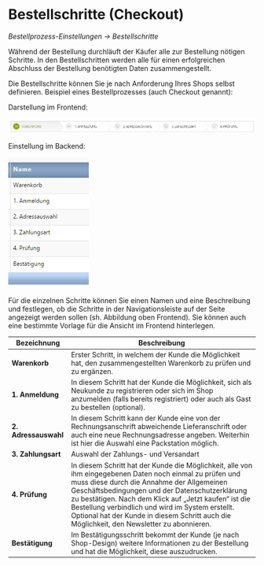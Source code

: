 # Bestellschritte (Checkout)

*Bestellprozess-Einstellungen → Bestellschritte*

Während der Bestellung durchläuft der Käufer alle zur Bestellung nötigen Schritte. In den Bestellschritten werden alle für einen erfolgreichen Abschluss der Bestellung benötigten Daten zusammengestellt.

Die Bestellschritte können Sie je nach Anforderung Ihres Shops selbst definieren.
Beispiel eines Bestellprozesses (auch Checkout genannt):

Darstellung im Frontend:

![](bild47.png)

Einstellung im Backend:

![](bild48.png)

Für die einzelnen Schritte können Sie einen Namen und eine Beschreibung und festlegen, ob die Schritte in der Navigationsleiste auf der Seite angezeigt werden sollen (sh. Abbildung oben Frontend). Sie können auch eine bestimmte Vorlage für die Ansicht im Frontend hinterlegen.

| Bezeichnung | Beschreibung |
| -- | -- |
| **Warenkorb** | Erster Schritt, in welchem der Kunde die Möglichkeit hat, den zusammengestellten Warenkorb zu prüfen und zu ergänzen. |
| **1. Anmeldung** | In diesem Schritt hat der Kunde die Möglichkeit, sich als Neukunde zu registrieren oder sich im Shop anzumelden (falls bereits registriert) oder auch als Gast zu bestellen (optional).|
| **2. Adressauswahl** | In diesem Schritt kann der Kunde eine von der Rechnungsanschrift abweichende Lieferanschrift oder auch eine neue Rechnungsadresse angeben. Weiterhin ist hier die Auswahl eine Packstation möglich. |
| **3. Zahlungsart** | Auswahl der Zahlungs- und Versandart |
| **4. Prüfung** | In diesem Schritt hat der Kunde die Möglichkeit, alle von ihm eingegebenen Daten noch einmal zu prüfen und muss diese durch die Annahme der Allgemeinen Geschäftsbedingungen und der Datenschutzerklärung zu bestätigen. Nach dem Klick auf „Jetzt kaufen“ ist die Bestellung verbindlich und wird im System erstellt. Optional hat der Kunde in diesem Schritt auch die Möglichkeit, den Newsletter zu abonnieren.|
| **Bestätigung** | Im Bestätigungsschritt bekommt der Kunde (je nach Shop-Design) weitere Informationen zu der Bestellung und hat die Möglichkeit, diese auszudrucken. |

